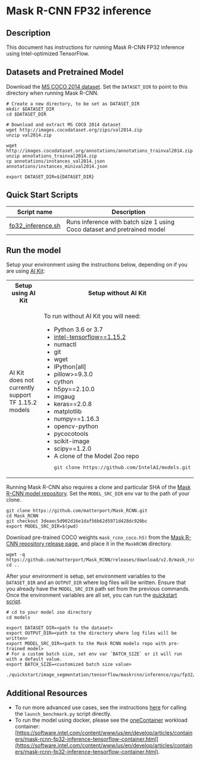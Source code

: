 <!--- 0. Title -->
# Mask R-CNN FP32 inference

<!-- 10. Description -->
## Description

This document has instructions for running Mask R-CNN FP32 inference using
Intel-optimized TensorFlow.

<!--- 30. Datasets -->
## Datasets and Pretrained Model

Download the [MS COCO 2014 dataset](http://cocodataset.org/#download).
Set the `DATASET_DIR` to point to this directory when running Mask R-CNN.
```
# Create a new directory, to be set as DATASET_DIR
mkdir $DATASET_DIR
cd $DATASET_DIR

# Download and extract MS COCO 2014 dataset
wget http://images.cocodataset.org/zips/val2014.zip
unzip val2014.zip

wget http://images.cocodataset.org/annotations/annotations_trainval2014.zip
unzip annotations_trainval2014.zip
cp annotations/instances_val2014.json annotations/instances_minival2014.json

export DATASET_DIR=${DATASET_DIR}
```

<!--- 40. Quick Start Scripts -->
## Quick Start Scripts

| Script name | Description |
|-------------|-------------|
| [fp32_inference.sh](fp32_inference.sh) | Runs inference with batch size 1 using Coco dataset and pretrained model|

<!--- 50. AI Kit -->
## Run the model

Setup your environment using the instructions below, depending on if you are
using [AI Kit](/docs/general/tensorflow/AIKit.md):

<table>
  <tr>
    <th>Setup using AI Kit</th>
    <th>Setup without AI Kit</th>
  </tr>
  <tr>
    <td>
      <p>AI Kit does not currently support TF 1.15.2 models</p>
    </td>
    <td>
      <p>To run without AI Kit you will need:</p>
      <ul>
        <li>Python 3.6 or 3.7
        <li><a href="https://pypi.org/project/intel-tensorflow/1.15.2/">intel-tensorflow==1.15.2</a>
        <li>numactl
        <li>git
        <li>wget
        <li>IPython[all]
        <li>pillow>=9.3.0
        <li>cython
        <li>h5py==2.10.0
        <li>imgaug
        <li>keras==2.0.8
        <li>matplotlib
        <li>numpy==1.16.3
        <li>opencv-python
        <li>pycocotools
        <li>scikit-image
        <li>scipy==1.2.0
        <li>A clone of the Model Zoo repo<br />
        <pre>git clone https://github.com/IntelAI/models.git</pre>
      </ul>
    </td>
  </tr>
</table>

Running Mask R-CNN also requires a clone and particular SHA of the
[Mask R-CNN model repository](https://github.com/matterport/Mask_RCNN). 
Set the `MODEL_SRC_DIR` env var to the path of your clone.
```
git clone https://github.com/matterport/Mask_RCNN.git
cd Mask_RCNN
git checkout 3deaec5d902d16e1daf56b62d5971d428dc920bc
export MODEL_SRC_DIR=$(pwd)
```

Download pre-trained COCO weights `mask_rcnn_coco.h5)` from the
[Mask R-CNN repository release page](https://github.com/matterport/Mask_RCNN/releases/download/v2.0/mask_rcnn_coco.h5),
and place it in the `MaskRCNN` directory.
```
wget -q https://github.com/matterport/Mask_RCNN/releases/download/v2.0/mask_rcnn_coco.h5
cd ..
```

After your environment is setup, set environment variables to the `DATASET_DIR`
and an `OUTPUT_DIR` where log files will be written. Ensure that you already have
the `MODEL_SRC_DIR` path set from the previous commands.
Once the environment variables are all set, you can run the
[quickstart script](#quick-start-scripts).
```
# cd to your model zoo directory
cd models

export DATASET_DIR=<path to the dataset>
export OUTPUT_DIR=<path to the directory where log files will be written>
export MODEL_SRC_DIR=<path to the Mask RCNN models repo with pre-trained model>
# For a custom batch size, set env var `BATCH_SIZE` or it will run with a default value.
export BATCH_SIZE=<customized batch size value>

./quickstart/image_segmentation/tensorflow/maskrcnn/inference/cpu/fp32/fp32_inference.sh
```

<!--- 90. Resource Links-->
## Additional Resources

* To run more advanced use cases, see the instructions [here](Advanced.md)
  for calling the `launch_benchmark.py` script directly.
* To run the model using docker, please see the [oneContainer](http://software.intel.com/containers)
  workload container:<br />
  [https://software.intel.com/content/www/us/en/develop/articles/containers/mask-rcnn-fp32-inference-tensorflow-container.html](https://software.intel.com/content/www/us/en/develop/articles/containers/mask-rcnn-fp32-inference-tensorflow-container.html).

